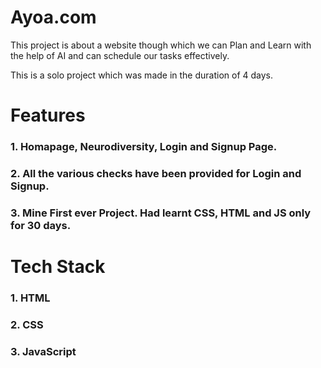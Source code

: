 # Ayoa.com
This project is about a website though which we can Plan and Learn with the help of AI and can schedule our tasks effectively.

This is a solo project which was made in the duration of 4 days.


# Features

### 1. Homapage, Neurodiversity, Login and Signup Page.
### 2. All the various checks have been provided for Login and Signup.
### 3. Mine First ever Project. Had learnt CSS, HTML and JS only for 30 days.

# Tech Stack

### 1. HTML
### 2. CSS
### 3. JavaScript



